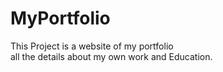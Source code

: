 # MyPortfolio
This Project is a website of my portfolio <br>all the details about my own work and Education.
